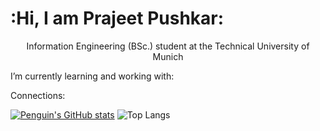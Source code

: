# :Hi, I am Prajeet Pushkar:

<p align="center"> Information Engineering (BSc.) student at the Technical University of Munich

I’m currently learning and working with: 


Connections: 


[![Penguin's GitHub stats](https://github-readme-stats.vercel.app/api?username=PenguinPuff)](https://github.com/anuraghazra/github-readme-stats)
![Top Langs](https://github-readme-stats.vercel.app/api/top-langs/?username=PenguinPuff&layout=compact)

